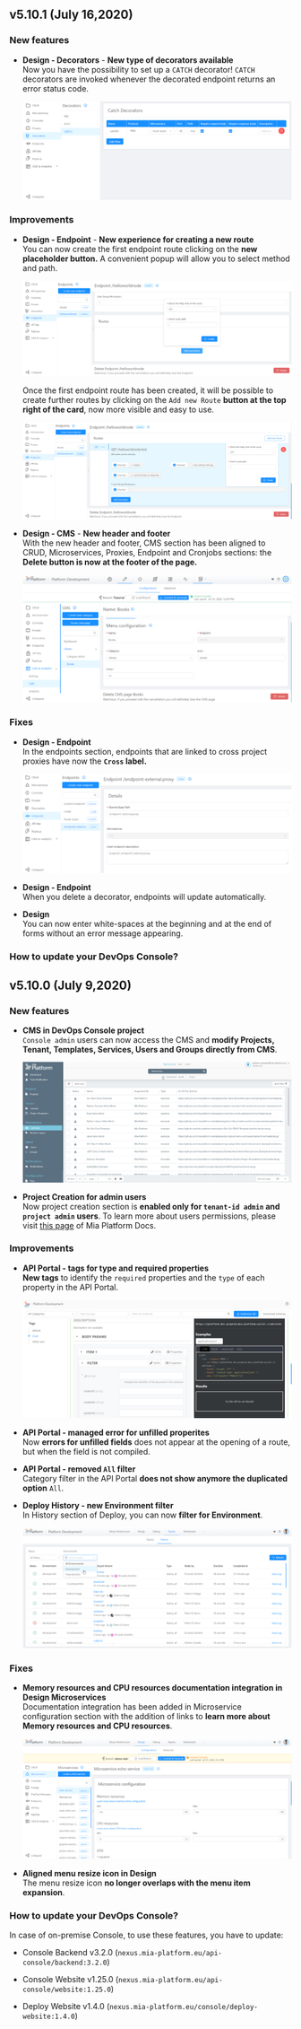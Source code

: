 ## v5.10.1 (July 16,2020)

### New features

* **Design - Decorators** - **New type of decorators available**      
    Now you have the possibility to set up a `CATCH` decorator! `CATCH` decorators are invoked whenever the decorated endpoint returns an error status code.

    ![hook-catch](img/hook-catch.PNG)

### Improvements

* **Design - Endpoint** - **New experience for creating a new route**     
    You can now create the first endpoint route clicking on the **new placeholder button.** A convenient popup will allow you to select method and path.

    ![newroute](img/newroute.PNG)
    
    Once the first endpoint route has been created, it will be possible to create further routes by clicking on the `Add new Route` **button at the top right of the card**, now more visible and easy to use.

    ![newroute2](img/newroute2.PNG)

* **Design - CMS** - **New header and footer**          
    With the new header and footer, CMS section has been aligned to CRUD, Microservices, Proxies, Endpoint and Cronjobs sections: the **Delete button is now at the footer of the page.**

    ![header-footer-CMS](img/header-footer-CMS.PNG)





### Fixes

* **Design - Endpoint**       
    In the endpoints section, endpoints that are linked to cross project proxies have now the **`Cross` label.**

    ![endpoint_proxy](img/endpoint_proxy.PNG)

* **Design - Endpoint**    
    When you delete a decorator, endpoints will update automatically.

* **Design**    
    You can now enter white-spaces at the beginning and at the end of forms without an error message appearing.

### How to update your DevOps Console?


## v5.10.0 (July 9,2020)

### New features

* **CMS in DevOps Console project**       
    `Console admin` users can now access the CMS and **modify Projects, Tenant, Templates, Services, Users and Groups directly from CMS**.

    ![cms-project](img/cms-project.png)

* **Project Creation for admin users**        
    Now project creation section is **enabled only for `tenant-id admin` and `project admin`  users**. To learn more about users permissions, please visit [this page](https://docs.mia-platform.eu/development_suite/Console%20levels%20and%20permits%20management/) of Mia Platform Docs.

### Improvements

* **API Portal - tags for type and required properties**        
    **New tags** to identify the `required` properties and the `type` of each property in the API Portal.

    ![apiportal-strings](img/apiportal-strings.png)

* **API Portal - managed error for unfilled properites**            
    Now **errors for unfilled fields** does not appear at the opening of a route, but when the field is not compiled.

* **API Portal - removed `All` filter**        
    Category filter in the API Portal **does not show anymore the duplicated option** `All`.

* **Deploy History - new Environment filter**        
    In History section of Deploy, you can now **filter for Environment**.

    ![deploy-filter](img/deploy-filter.png)

### Fixes

* **Memory resources and CPU resources documentation integration in Design Microservices**        
    Documentation integration has been added in Microservice configuration section with the addition of links to **learn more about Memory resources and CPU resources**.

    ![link-resources](img/link-resources.png)

* **Aligned menu resize icon in Design**            
    The menu resize icon **no longer overlaps with the menu item expansion**.


### How to update your DevOps Console?

In case of on-premise Console, to use these features, you have to update:

* Console Backend v3.2.0 (`nexus.mia-platform.eu/api-console/backend:3.2.0`)          

* Console Website v1.25.0 (`nexus.mia-platform.eu/api-console/website:1.25.0`)       

* Deploy Website v1.4.0 (`nexus.mia-platform.eu/console/deploy-website:1.4.0`)       
       

